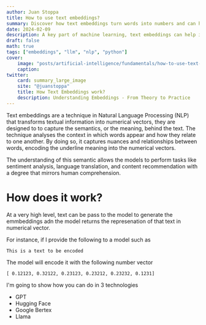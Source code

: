 ```yaml
---
author: Juan Stoppa
title: How to use text embeddings?
summary: Discover how text embeddings turn words into numbers and can help developing solutions you wouldn't imagine.  
date: 2024-02-09
description: A key part of machine learning, text embeddings can help in developing solutions that understand and interpret human language. Let's dig into how to use them.
draft: false
math: true
tags: ["embeddings", "llm", "nlp", "python"]
cover:
    image: "posts/artificial-intelligence/fundamentals/how-to-use-text-embeddings/text-embeddings.webp"
    caption: 
twitter:
    card: summary_large_image
    site: "@juanstoppa"
    title: How Text Embeddings work?
    description: Understanding Embeddings - From Theory to Practice
---
```


Text embeddings are a technique in Natural Language Processing (NLP) that transforms textual information into numerical vectors, they are designed to to capture the semantics, or the meaning, behind the text. The technique analyses the context in which words appear and how they relate to one another. By doing so, it captures nuances and relationships between words, encoding the underline meaning into the numerical vectors.

The understanding of this semantic allows the models to perform tasks like sentiment analysis, language translation, and content recommendation with a degree that mirrors human comprehension.

# How does it work?
At a very high level, text can be pass to the model to generate the emmbeddings adn the model returns the represenation of that text in numerical vector.

For instance, if I provide the following to a model such as 

```
This is a text to be encoded
``` 

The model will encode it with the following number vector

```
[ 0.12123, 0.32122, 0.23123, 0.23212, 0.23232, 0.1231]
```

I'm going to show how you can do in 3 technologies

- GPT 
- Hugging Face
- Google Bertex
- Llama